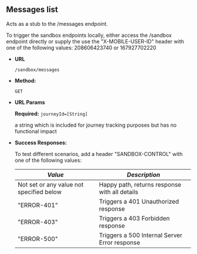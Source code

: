 Messages list
----
  Acts as a stub to the /messages endpoint.
  
  To trigger the sandbox endpoints locally, either access the /sandbox endpoint directly or supply the use the 
  "X-MOBILE-USER-ID" header with one of the following values: 208606423740 or 167927702220
  
* **URL**

  `/sandbox/messages`

* **Method:**

  `GET`

*  **URL Params**

   **Required:**
   `journeyId=[String]`

    a string which is included for journey tracking purposes but has no functional impact


* **Success Responses:**

  To test different scenarios, add a header "SANDBOX-CONTROL" with one of the following values:
  
  | *Value* | *Description* 
  |---------|---------------|
  | Not set or any value not specified below | Happy path, returns response with all details |
  | "ERROR-401" | Triggers a 401 Unauthorized response |
  | "ERROR-403" | Triggers a 403 Forbidden response |
  | "ERROR-500" | Triggers a 500 Internal Server Error response |
